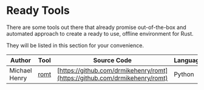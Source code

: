 # Ready Tools

There are some tools out there that already promise out-of-the-box and automated approach to create
a ready to use, offline environment for Rust.  

They will be listed in this section for your convenience.

| Author | Tool | Source Code | Language | License |  
| ------ | ---- | ----------- | -------- | ------- |
| Michael Henry | [romt](https://github.com/drmikehenry/romt) | [https://github.com/drmikehenry/romt](https://github.com/drmikehenry/romt) | Python | MIT |
